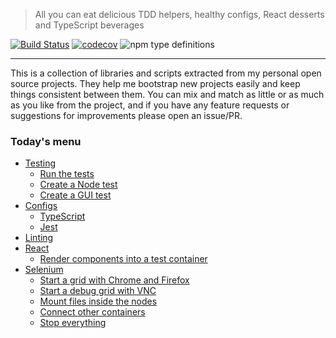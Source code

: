 > All you can eat delicious TDD helpers, healthy configs, React desserts and TypeScript beverages

[![Build Status](https://travis-ci.com/NiGhTTraX/tdd-buffet.svg?branch=master)](https://travis-ci.com/NiGhTTraX/tdd-buffet) [![codecov](https://codecov.io/gh/NiGhTTraX/tdd-buffet/branch/master/graph/badge.svg)](https://codecov.io/gh/NiGhTTraX/tdd-buffet) ![npm type definitions](https://img.shields.io/npm/types/tdd-buffet.svg)

----

This is a collection of libraries and scripts extracted from my personal open source projects. They help me bootstrap new projects easily and keep things consistent between them. You can mix and match as little or as much as you like from the project, and if you have any feature requests or suggestions for improvements please open an issue/PR.


### Today's menu

- [Testing](./packages/tdd-buffet/README.md#testing)
  - [Run the tests](./packages/tdd-buffet/README.md#run-the-tests)
  - [Create a Node test](./packages/tdd-buffet/README.md#create-a-node-test)
  - [Create a GUI test](./packages/tdd-buffet/README.md#create-a-gui-test)
- [Configs](./packages/tdd-buffet/README.md#configs)
  - [TypeScript](./packages/tdd-buffet/README.md#typescript)
  - [Jest](./packages/tdd-buffet/README.md#jest)
- [Linting](./packages/tdd-buffet/README.md#linting)
- [React](./packages/react)
  - [Render components into a test container](./packages/react/README.md#render-components-into-a-test-container)
- [Selenium](./packages/selenium)
  - [Start a grid with Chrome and Firefox](./packages/selenium/README.md#start-a-grid-with-chrome-and-firefox)
  - [Start a debug grid with VNC](./packages/selenium/README.md#start-a-grid-with-debug-nodes-with-vnc)
  - [Mount files inside the nodes](./packages/selenium/README.md#mount-files-inside-the-nodes)
  - [Connect other containers](./packages/selenium/README.md#connect-other-containers)
  - [Stop everything](./packages/selenium/README.md#stop-everything)
